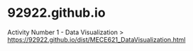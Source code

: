 # 92922.github.io


Activity Number 1 - Data Visualization > https://92922.github.io/dist/MECE621_DataVisualization.html
